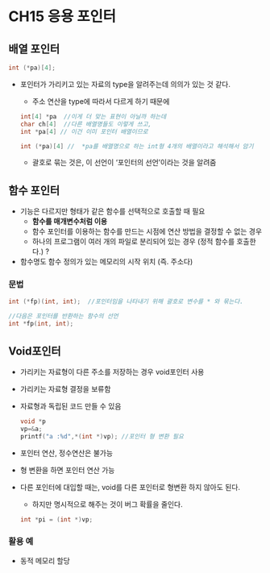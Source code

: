 # CH15 응용 포인터

## 배열 포인터

```c
int (*pa)[4];   
```

- 포인터가 가리키고 있는 자료의 type을 알려주는데 의의가 있는 것 같다.
    - 주소 연산을 type에 따라서 다르게 하기 때문에
    
    ```c
    int[4] *pa  //이게 더 맞는 표현이 아닐까 하는데
    char ch[4]  //다른 배열명들도 이렇게 쓰고,
    int *pa[4] // 이건 이미 포인터 배열이므로 
    
    int (*pa)[4] //  *pa를 배열명으로 하는 int형 4개의 배열이라고 해석해서 암기
    ```
    
    - 괄호로 묶는 것은, 이 선언이 ‘포인터의 선언’이라는 것을 알려줌

## 함수 포인터

- 기능은 다르지만 형태가 같은 함수를 선택적으로 호출할 때 필요
    - **함수를 매개변수처럼 이용**
    - 함수 포인터를 이용하는 함수를 만드는 시점에 연산 방법을 결정할 수 없는 경우
    - 하나의 프로그램이 여러 개의 파일로 분리되어 있는 경우 (정적 함수를 호출한다.)  ?
- 함수명도 함수 정의가 있는 메모리의 시작 위치 (즉. 주소다)

### 문법

```c
int (*fp)(int, int);  //포인터임을 나타내기 위해 괄호로 변수를 * 와 묶는다.

//다음은 포인터를 반환하는 함수의 선언
int *fp(int, int);
```

## Void포인터

- 가리키는 자료형이 다른 주소를 저장하는 경우 void포인터 사용
- 가리키는 자료형 결정을 보류함
- 자료형과 독립된 코드 만들 수 있음
    
    ```c
    void *p
    vp=&a;
    printf("a :%d",*(int *)vp); //포인터 형 변환 필요
    ```
    
- 포인터 연산, 정수연산은 불가능
- 형 변환을 하면 포인터 연산 가능
- 다른 포인터에 대입할 때는, void를 다른 포인터로 형변환 하지 않아도 된다.
    - 하지만 명시적으로 해주는 것이 버그 확률을 줄인다.
    
    ```c
    int *pi = (int *)vp;
    ```
    

### 활용 예

- 동적 메모리 할당